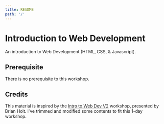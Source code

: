 ```yaml
---
title: README
path: '/'
---
```


# Introduction to Web Development

An introduction to Web Development (HTML, CSS, & Javascript).

## Prerequisite

There is no prerequisite to this workshop.

## Credits

This material is inspired by the [Intro to Web Dev V2](https://btholt.github.io/intro-to-web-dev-v2/) workshop, presented by Brian Holt. I've trimmed and modified some contents to fit this 1-day workshop.
